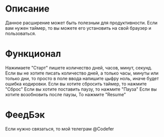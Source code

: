 # Описание
Данное расширение может быть полезным для продуктивности. 
Если вам нужен таймер, то вы можете его установить на свой браузер и пользоваться.
# Функционал
Нажимаете "Старт" пишете количество дней, часов, минут, секунд. 
Если вы не хотите писать количество дней, а только часы, минуты или только дни,
то просто в поле ввода напишите цыфру ноль, иначе будет ошибка кодировки.
Если вы хотите сбросить таймер, то нажмите "Сброс"
Если вы хотите поставить паузу, то нажмите "Пауза"
Если вы хотите возобновить после паузы, То нажмите "Resume"

# ФеедБэк
Если нужно связаться, то мой телеграм @Codefer
